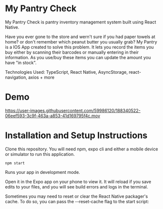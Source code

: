 # My Pantry Check

My Pantry Check is pantry inventory management system built using React Native.

Have you ever gone to the store and wern't sure if you had paper towels at home? or don't remember which peanut butter you usually grab? My Pantry is a
IOS App created to solve this problem. It lets you record the items you buy either by scanning their barcodes or manually entering in their information. As you 
use/buy these items you can update the amount you have "in stock".

Technologies Used: TypeScript, React Native, AsyncStorage, react-navigation, axios + more


# Demo


https://user-images.githubusercontent.com/59986120/188340522-06eef593-3c9f-463a-a853-41d169795f4c.mov



# Installation and Setup Instructions

Clone this repository. You will need npm, expo cli and either a mobile device or simulator to run this application.

```
npm start
```

Runs your app in development mode.

Open it in the Expo app on your phone to view it. It will reload if you save edits to your files, and you will see build errors and logs in the terminal.

Sometimes you may need to reset or clear the React Native packager's cache. To do so, you can pass the --reset-cache flag to the start script:
